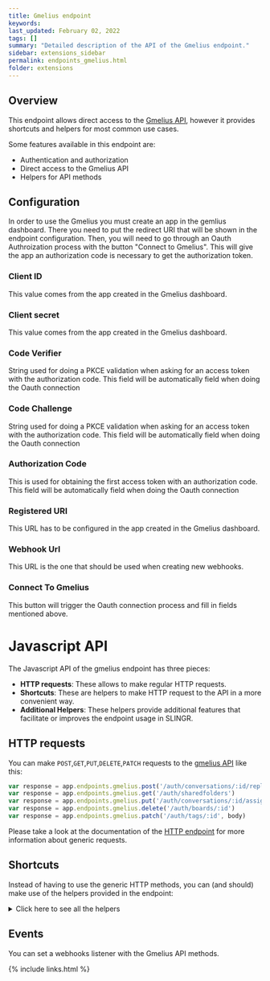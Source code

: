 ```yaml
---
title: Gmelius endpoint
keywords:
last_updated: February 02, 2022
tags: []
summary: "Detailed description of the API of the Gmelius endpoint."
sidebar: extensions_sidebar
permalink: endpoints_gmelius.html
folder: extensions
---
```


## Overview

This endpoint allows direct access to the [Gmelius API](https://developers.gmelius.com/),
however it provides shortcuts and helpers for most common use cases.

Some features available in this endpoint are:

- Authentication and authorization
- Direct access to the Gmelius API
- Helpers for API methods

## Configuration

In order to use the Gmelius you must create an app in the gemlius dashboard. There you need to put the redirect URI that will be shown in the endpoint configuration. Then, you will need to go through an Oauth Authroization process with the button "Connect to Gmelius". This will give the app an authorization code is necessary to get the authorization token.

### Client ID

This value comes from the app created in the Gmelius dashboard.

### Client secret

This value comes from the app created in the Gmelius dashboard.


### Code Verifier

String used for doing a PKCE validation when asking for an access token with the authorization code. This field will be automatically field when doing the Oauth connection

### Code Challenge

String used for doing a PKCE validation when asking for an access token with the authorization code. This field will be automatically field when doing the Oauth connection

### Authorization Code

This is used for obtaining the first access token with an authorization code. This field will be automatically field when doing the Oauth connection

### Registered URI

This URL has to be configured in the app created in the Gmelius dashboard.

### Webhook Url

This URL is the one that should be used when creating new webhooks.

### Connect To Gmelius

This button will trigger the Oauth connection process and fill in fields mentioned above.

# Javascript API

The Javascript API of the gmelius endpoint has three pieces:

- **HTTP requests**: These allows to make regular HTTP requests.
- **Shortcuts**: These are helpers to make HTTP request to the API in a more convenient way.
- **Additional Helpers**: These helpers provide additional features that facilitate or improves the endpoint usage in SLINGR.

## HTTP requests
You can make `POST`,`GET`,`PUT`,`DELETE`,`PATCH` requests to the [gmelius API](API_URL_HERE) like this:
```javascript
var response = app.endpoints.gmelius.post('/auth/conversations/:id/reply', body)
var response = app.endpoints.gmelius.get('/auth/sharedfolders')
var response = app.endpoints.gmelius.put('/auth/conversations/:id/assignee', body)
var response = app.endpoints.gmelius.delete('/auth/boards/:id')
var response = app.endpoints.gmelius.patch('/auth/tags/:id', body)
```

Please take a look at the documentation of the [HTTP endpoint](https://github.com/slingr-stack/http-endpoint#javascript-api)
for more information about generic requests.

## Shortcuts

Instead of having to use the generic HTTP methods, you can (and should) make use of the helpers provided in the endpoint:
<details>
    <summary>Click here to see all the helpers</summary>

<br>

* API URL: '/token/introspection'
* HTTP Method: 'POST'
```javascript
app.endpoints.gmelius.token.introspection(body)
```
---
* API URL: '/token/revocation'
* HTTP Method: 'POST'
```javascript
app.endpoints.gmelius.token.revocation(body)
```
---
* API URL: '/auth/boards'
* HTTP Method: 'POST'
```javascript
app.endpoints.gmelius.boards.post(body)
```
---
* API URL: '/auth/boards/:id/columns'
* HTTP Method: 'POST'
```javascript
app.endpoints.gmelius.boards.columns.post(id, body)
```
---
* API URL: '/auth/boards/cards'
* HTTP Method: 'POST'
```javascript
app.endpoints.gmelius.boards.cards.post(body)
```
---
* API URL: '/auth/boards/cards/:id/tags'
* HTTP Method: 'POST'
```javascript
app.endpoints.gmelius.boards.cards.tags.post(id, body)
```
---
* API URL: '/auth/conversations/:id/notes'
* HTTP Method: 'POST'
```javascript
app.endpoints.gmelius.conversations.notes.post(id, body)
```
---
* API URL: '/auth/conversations/:id/reply'
* HTTP Method: 'POST'
```javascript
app.endpoints.gmelius.conversations.reply.post(id, body)
```
---
* API URL: '/auth/conversations/:id/tags'
* HTTP Method: 'POST'
```javascript
app.endpoints.gmelius.conversations.tags.post(id, body)
```
---
* API URL: '/auth/sequences/enroll/:id'
* HTTP Method: 'POST'
```javascript
app.endpoints.gmelius.sequences.enroll.post(id, body)
```
---
* API URL: '/auth/notes'
* HTTP Method: 'POST'
```javascript
app.endpoints.gmelius.notes.post(body)
```
---
* API URL: '/auth/webhooks'
* HTTP Method: 'POST'
```javascript
app.endpoints.gmelius.webhooks.post(body)
```
---
* API URL: '/me'
* HTTP Method: 'GET'
```javascript
app.endpoints.gmelius.me()
```
---
* API URL: '/auth/boards'
* HTTP Method: 'GET'
```javascript
app.endpoints.gmelius.boards.getAll()
```
---
* API URL: '/auth/boards/:id'
* HTTP Method: 'GET'
```javascript
app.endpoints.gmelius.boards.get(id)
```
---
* API URL: '/auth/boards/:id/columns'
* HTTP Method: 'GET'
```javascript
app.endpoints.gmelius.boards.columns.get(id)
```
---
* API URL: '/auth/boards/columns/:id'
* HTTP Method: 'GET'
```javascript
app.endpoints.gmelius.boards.columns.get(id)
```
---
* API URL: '/auth/boards/:id/cards'
* HTTP Method: 'GET'
```javascript
app.endpoints.gmelius.boards.cards.get(id)
```
---
* API URL: '/auth/boards/cards/:id'
* HTTP Method: 'GET'
```javascript
app.endpoints.gmelius.boards.cards.get(id)
```
---
* API URL: '/auth/sharedfolders'
* HTTP Method: 'GET'
```javascript
app.endpoints.gmelius.sharedfolders.getAll()
```
---
* API URL: '/auth/sharedfolders/:id'
* HTTP Method: 'GET'
```javascript
app.endpoints.gmelius.sharedfolders.get(id)
```
---
* API URL: '/auth/sharedfolders/:id/conversations'
* HTTP Method: 'GET'
```javascript
app.endpoints.gmelius.sharedfolders.conversations.get(id)
```
---
* API URL: '/auth/conversations/:id'
* HTTP Method: 'GET'
```javascript
app.endpoints.gmelius.conversations.get(id)
```
---
* API URL: '/auth/sequences'
* HTTP Method: 'GET'
```javascript
app.endpoints.gmelius.sequences.getAll()
```
---
* API URL: '/auth/sequences/:id'
* HTTP Method: 'GET'
```javascript
app.endpoints.gmelius.sequences.getAll(id)
```
---
* API URL: '/auth/webhooks'
* HTTP Method: 'GET'
```javascript
app.endpoints.gmelius.webhooks.getAll()
```
---
* API URL: '/auth/events'
* HTTP Method: 'GET'
```javascript
app.endpoints.gmelius.events.get()
```
---
* API URL: '/auth/webhooks/:id'
* HTTP Method: 'GET'
```javascript
app.endpoints.gmelius.webhooks.get(id)
```
---
* API URL: '/auth/boards/:id'
* HTTP Method: 'PUT'
```javascript
app.endpoints.gmelius.boards.put(id, body)
```
---
* API URL: '/auth/conversations/:id/assignee'
* HTTP Method: 'PUT'
```javascript
app.endpoints.gmelius.conversations.assignee.put(id, body)
```
---
* API URL: '/auth/conversations/:id/status'
* HTTP Method: 'PUT'
```javascript
app.endpoints.gmelius.conversations.status.put(id, body)
```
---
* API URL: '/auth/notes/:id'
* HTTP Method: 'PUT'
```javascript
app.endpoints.gmelius.notes.put(id, body)
```
---
* API URL: '/auth/boards/:id'
* HTTP Method: 'DELETE'
```javascript
app.endpoints.gmelius.boards.delete(id)
```
---
* API URL: '/auth/boards/columns/:id'
* HTTP Method: 'DELETE'
```javascript
app.endpoints.gmelius.boards.columns.delete(id)
```
---
* API URL: '/auth/boards/cards/:id'
* HTTP Method: 'DELETE'
```javascript
app.endpoints.gmelius.boards.cards.delete(id)
```
---
* API URL: '/auth/boards/cards/:id/tags/:tagId'
* HTTP Method: 'DELETE'
```javascript
app.endpoints.gmelius.boards.cards.tags.delete(id, tagId)
```
---
* API URL: '/auth/sequences/disenroll/:id'
* HTTP Method: 'DELETE'
```javascript
app.endpoints.gmelius.sequences.disenroll.delete(id)
```
---
* API URL: '/auth/notes/:id'
* HTTP Method: 'DELETE'
```javascript
app.endpoints.gmelius.notes.delete(id)
```
---
* API URL: '/auth/webhooks/:id'
* HTTP Method: 'DELETE'
```javascript
app.endpoints.gmelius.webhooks.delete(id)
```
---
* API URL: '/auth/boards/columns/:id'
* HTTP Method: 'PATCH'
```javascript
app.endpoints.gmelius.boards.columns.patch(id, body)
```
---
* API URL: '/auth/boards/cards/:id'
* HTTP Method: 'PATCH'
```javascript
app.endpoints.gmelius.boards.cards.patch(id, body)
```
---
* API URL: '/auth/tags/:id'
* HTTP Method: 'PATCH'
```javascript
app.endpoints.gmelius.tags.patch(id, body)
```
---

</details>


## Events

You can set a webhooks listener with the Gmelius API methods.

{% include links.html %}
